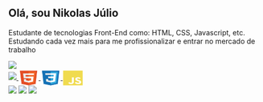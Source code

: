 ## Olá, sou Nikolas Júlio

Estudante de tecnologias Front-End como: HTML, CSS, Javascript, etc. Estudando cada vez mais para me profissionalizar e entrar no mercado de trabalho

 <a href="https://github.com/TorchHollow">
  <img height="180em" src="https://github-readme-stats.vercel.app/api?username=TorchHollow&show_icons=true&theme=onedark&include_all_commits=true&count_private=true"/>
  <br>
  <img height="180em" src="https://github-readme-stats.vercel.app/api/top-langs/?username=TorchHollow&layout=compact&langs_count=7&theme=onedark"/>
</div>

<img align="center" alt="Rafa-HTML" height="30" width="40" src="https://raw.githubusercontent.com/devicons/devicon/master/icons/html5/html5-original.svg">
  <img align="center" alt="Rafa-CSS" height="30" width="40" src="https://raw.githubusercontent.com/devicons/devicon/master/icons/css3/css3-original.svg">
   <img align="center" alt="Rafa-Js" height="30" width="40" src="https://raw.githubusercontent.com/devicons/devicon/master/icons/javascript/javascript-plain.svg">
   
   <div>
   <a href="https://www.linkedin.com/in/nikolas-j%C3%BAlio-garcia-de-jesus-764978218/" target="_blank"><img src="https://img.shields.io/badge/-LinkedIn-%230077B5?style=for-the-badge&logo=linkedin&logoColor=white" target="_blank"></a>
   <a href = "mailto:contatonikolasjulio@gmail.com"><img src="https://img.shields.io/badge/-Gmail-%23333?style=for-the-badge&logo=gmail&logoColor=white" target="_blank"></a>
   <a href="https://twitter.com/nik0lasJulio" target="_blank"><img src="https://img.shields.io/badge/Twitter-1DA1F2?style=for-the-badge&logo=twitter&logoColor=white" target="_blank"></a>
   </div>
   
          
